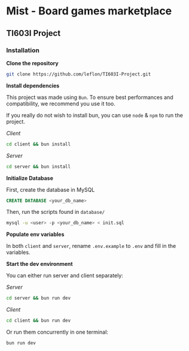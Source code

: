 # Mist - Board games marketplace
## TI603I Project

### Installation

**Clone the repository**
```bash
git clone https://github.com/leflon/TI603I-Project.git
```

**Install dependencies**

This project was made using `Bun`. To ensure best performances and compatibility, we recommend you use it too.

If you really do not wish to install bun, you can use `node` & `npm` to run the project.


*Client*
```bash
cd client && bun install
```
*Server*
```bash
cd server && bun install
```

**Initialize Database**

First, create the database in MySQL
```sql
CREATE DATABASE <your_db_name>
```

Then, run the scripts found in `database/`
```bash
mysql -u <user> -p <your_db_name> < init.sql

```

**Populate env variables**

In both `client` and `server`, rename `.env.example` to `.env` and fill in the variables.

**Start the dev environment**

You can either run server and client separately:

*Server*
```bash
cd server && bun run dev
```

*Client*

```bash
cd client && bun run dev
```

Or run them concurrently in one terminal:

```bash
bun run dev
```
